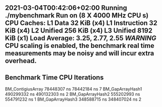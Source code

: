 2021-03-04T00:42:06+02:00
Running ./mybenchmark
Run on (8 X 4000 MHz CPU s)
CPU Caches:
  L1 Data 32 KiB (x4)
  L1 Instruction 32 KiB (x4)
  L2 Unified 256 KiB (x4)
  L3 Unified 8192 KiB (x1)
Load Average: 3.25, 2.77, 2.55
***WARNING*** CPU scaling is enabled, the benchmark real time measurements may be noisy and will incur extra overhead.
------------------------------------------------------------
Benchmark                  Time             CPU   Iterations
------------------------------------------------------------
BM_ContigiusArray   78448307 ns     78442184 ns            7
BM_GapArrayHash1   490299332 ns    490132303 ns            2
BM_GapArrayHash2   555202993 ns    554791232 ns            1
BM_GapArrayHash3   348588715 ns    348407024 ns            2
